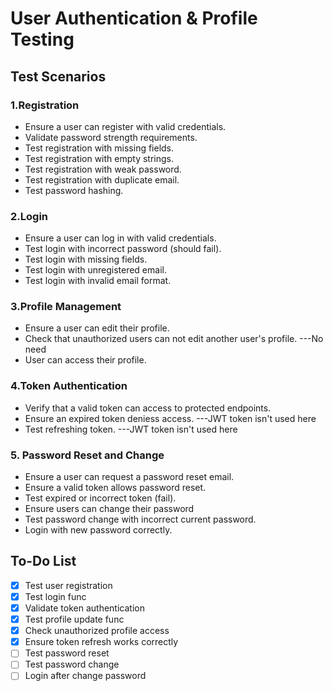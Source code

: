 # User Authentication & Profile Testing

## Test Scenarios

### 1.Registration
- Ensure a user can register with valid credentials.
- Validate password strength requirements.
- Test registration with missing fields. 
- Test registration with empty strings.
- Test registration with weak password.
- Test registration with duplicate email.
- Test password hashing.

### 2.Login
- Ensure a user can log in with valid credentials.
- Test login with incorrect password (should fail).
- Test login with missing fields.
- Test login with unregistered email.
- Test login with invalid email format.

### 3.Profile Management
- Ensure a user can edit their profile.
- Check that unauthorized users can not edit another user's profile. ---No need
- User can access their profile.

### 4.Token Authentication
- Verify that a valid token can access to protected endpoints.
- Ensure an expired token deniess access. ---JWT token isn't used here
- Test refreshing token. ---JWT token isn't used here

### 5. Password Reset and Change
- Ensure a user can request a password reset email.
- Ensure a valid token allows password reset.
- Test expired or incorrect token (fail).
- Ensure users can change their password
- Test password change with incorrect current password.
- Login with new password correctly.


## To-Do List
- [x] Test user registration
- [x] Test login func
- [x] Validate token authentication
- [x] Test profile update func
- [x] Check unauthorized profile access
- [x] Ensure token refresh works correctly
- [ ] Test password reset
- [ ] Test password change
- [ ] Login after change password
